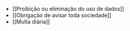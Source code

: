 - [[Proibição ou eliminação do uso de dados]]
- [[Obrigação de avisar toda sociedade]]
- [[Multa diária]] 
